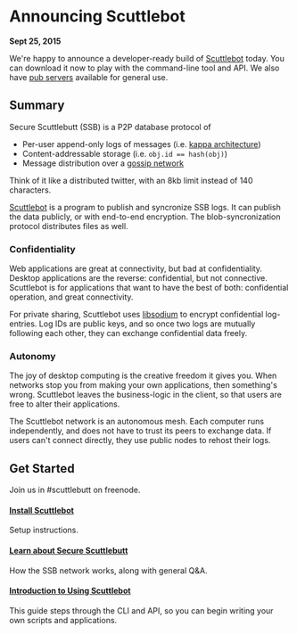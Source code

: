 # Announcing Scuttlebot

**Sept 25, 2015**

We're happy to announce a developer-ready build of [Scuttlebot](https://github.com/ssbc/scuttlebot) today.
You can download it now to play with the command-line tool and API.
We also have [pub servers](https://github.com/ssbc/scuttlebot/wiki/Pub-servers) available for general use.


## Summary

Secure Scuttlebutt (SSB) is a P2P database protocol of

- Per-user append-only logs of messages (i.e. [kappa architecture](http://www.kappa-architecture.com/))
- Content-addressable storage (i.e. `obj.id == hash(obj)`)
- Message distribution over a [gossip network](https://en.wikipedia.org/wiki/Gossip_protocol)

Think of it like a distributed twitter, with an 8kb limit instead of 140 characters.

[Scuttlebot](https://github.com/ssbc/scuttlebot) is a program to publish and syncronize SSB logs.
It can publish the data publicly, or with end-to-end encryption.
The blob-syncronization protocol distributes files as well.


### Confidentiality

Web applications are great at connectivity, but bad at confidentiality.
Desktop applications are the reverse: confidential, but not connective.
Scuttlebot is for applications that want to have the best of both: confidential operation, and great connectivity.

For private sharing, Scuttlebot uses [libsodium](http://doc.libsodium.org/) to encrypt confidential log-entries.
Log IDs are public keys, and so once two logs are mutually following each other, they can exchange confidential data freely.


### Autonomy

The joy of desktop computing is the creative freedom it gives you.
When networks stop you from making your own applications, then something's wrong.
Scuttlebot leaves the business-logic in the client, so that users are free to alter their applications.

The Scuttlebot network is an autonomous mesh.
Each computer runs independently, and does not have to trust its peers to exchange data.
If users can't connect directly, they use public nodes to rehost their logs.


## Get Started

Join us in #scuttlebutt on freenode.

#### [Install Scuttlebot](./README.md#setup-scuttlebot)

Setup instructions.

#### [Learn about Secure Scuttlebutt](../learn.md)

How the SSB network works, along with general Q&A.

#### [Introduction to Using Scuttlebot](../intro-to-using-sbot.md)

This guide steps through the CLI and API, so you can begin writing your own scripts and applications.
